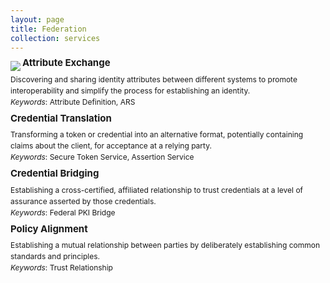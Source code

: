 ```yaml
---
layout: page
title: Federation
collection: services
---
```

<img src ="../../img/Federation.png" align = "left">

<p style="line-height:.3; font-size:15px"><b>Attribute Exchange</b></p>
<p style="line-height:1.5; font-size:12px">Discovering and sharing identity attributes between different systems to promote interoperability and simplify the process for establishing an identity. 
<br>
<em>Keywords</em>: Attribute Definition, ARS </p>

<p style="line-height:.3; font-size:15px"><b>Credential Translation</b></p>
<p style="line-height:1.5; font-size:12px">Transforming a token or credential into an alternative format, potentially containing claims about the client, for acceptance at a relying party. 
<br>
<em>Keywords</em>: Secure Token Service, Assertion Service </p>

<p style="line-height:.3; font-size:15px"><b>Credential Bridging</b></p>
<p style="line-height:1.5; font-size:12px">Establishing a cross-certified, affiliated relationship to trust credentials at a level of assurance asserted by those credentials.  
<br>
<em>Keywords</em>: Federal PKI Bridge </p>

<p style="line-height:.3; font-size:15px"><b>Policy Alignment</b></p>
<p style="line-height:1.5; font-size:12px">Establishing a mutual relationship between parties by deliberately establishing common standards and principles. 
<br>
<em>Keywords</em>: Trust Relationship </p>